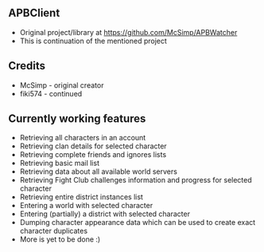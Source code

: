 ## APBClient
- Original project/library at https://github.com/McSimp/APBWatcher
- This is continuation of the mentioned project

## Credits
- McSimp - original creator
- fiki574 - continued

## Currently working features
- Retrieving all characters in an account
- Retrieving clan details for selected character
- Retrieving complete friends and ignores lists
- Retrieving basic mail list
- Retrieving data about all available world servers
- Retrieving Fight Club challenges information and progress for selected character
- Retrieving entire district instances list
- Entering a world with selected character
- Entering (partially) a district with selected character
- Dumping character appearance data which can be used to create exact character duplicates
- More is yet to be done :)